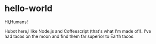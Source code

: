 # hello-world

Hi,Humans!

Hubot here,I like Node.js and Coffeescript (that's what I'm made of!).
I've had tacos on the moon and find them far superior to Earth tacos.
